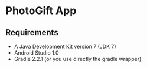 PhotoGift App
=============

## Requirements

- A Java Development Kit version 7 (JDK 7)
- Android Studio 1.0
- Gradle 2.2.1 (or you use directly the gradle wrapper)